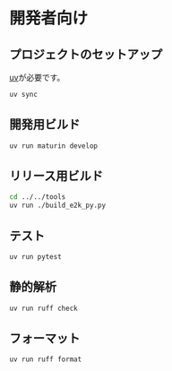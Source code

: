 # 開発者向け

## プロジェクトのセットアップ

[uv](https://docs.astral.sh/uv/)が必要です。

```bash
uv sync
```

## 開発用ビルド

```bash
uv run maturin develop
```

## リリース用ビルド

```bash
cd ../../tools
uv run ./build_e2k_py.py
```

## テスト

```bash
uv run pytest
```

## 静的解析

```bash
uv run ruff check 
```

## フォーマット

```bash
uv run ruff format
```
